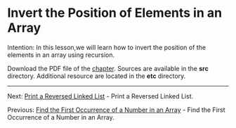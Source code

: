 # Invert the Position of Elements in an Array

Intention: In this lesson,we will learn how to invert the position of the elements in an array using recursion.

Download the PDF file of the [chapter](chapter_16.pdf). Sources are available in the <b>src</b> directory. 
Additional resource are located in the <b>etc</b> directory.

<hr>

Next: [Print a Reversed Linked List](chapter_17.md "Print a Reversed Linked List") - Print a Reversed Linked List.

Previous: [Find the First Occurrence of a Number in an Array](chapter_15.md "Find the First Occurrence of a Number in an Array") - 
Find the First Occurrence of a Number in an Array.